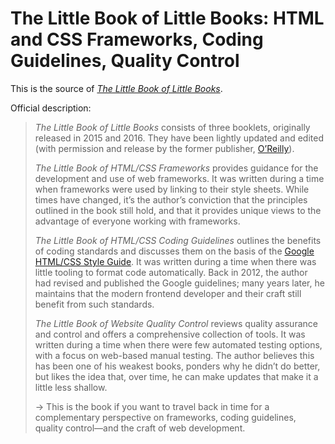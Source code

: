 # The Little Book of Little Books: HTML and CSS Frameworks, Coding Guidelines, Quality Control

This is the source of [_The Little Book of Little Books_](https://meiert.com/en/blog/the-little-book-of-little-books/).

Official description:

> _The Little Book of Little Books_ consists of three booklets, originally released in 2015 and 2016. They have been lightly updated and edited (with permission and release by the former publisher, [O’Reilly](https://www.oreilly.com/)).
>
> _The Little Book of HTML/CSS Frameworks_ provides guidance for the development and use of web frameworks. It was written during a time when frameworks were used by linking to their style sheets. While times have changed, it’s the author’s conviction that the principles outlined in the book still hold, and that it provides unique views to the advantage of everyone working with frameworks.
>
> _The Little Book of HTML/CSS Coding Guidelines_ outlines the benefits of coding standards and discusses them on the basis of the [Google HTML/CSS Style Guide](https://google.github.io/styleguide/htmlcssguide.html). It was written during a time when there was little tooling to format code automatically. Back in 2012, the author had revised and published the Google guidelines; many years later, he maintains that the modern frontend developer and their craft still benefit from such standards.
>
> _The Little Book of Website Quality Control_ reviews quality assurance and control and offers a comprehensive collection of tools. It was written during a time when there were few automated testing options, with a focus on web-based manual testing. The author believes this has been one of his weakest books, ponders why he didn’t do better, but likes the idea that, over time, he can make updates that make it a little less shallow.
>
> → This is the book if you want to travel back in time for a complementary perspective on frameworks, coding guidelines, quality control—and the craft of web development.